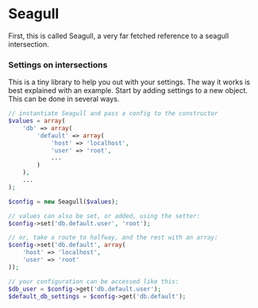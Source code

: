 Seagull
=======

First, this is called Seagull, a very far fetched reference to a seagull intersection.

### Settings on intersections

This is a tiny library to help you out with your settings. The way it works is best explained with an example.
Start by adding settings to a new object. This can be done in several ways.

```php
// instantiate Seagull and pass a config to the constructor
$values = array(
    'db' => array(
        'default' => array(
            'host' => 'localhost',
            'user' => 'root',
            ...
        )
    ),
    ...
);

$config = new Seagull($values);

// values can also be set, or added, using the setter:
$config->set('db.default.user', 'root');

// or, take a route to halfway, and the rest with an array:
$config->set('db.default', array(
    'host' => 'localhost',
    'user' => 'root'
));

// your configuration can be accessed like this:
$db_user = $config->get('db.default.user');
$default_db_settings = $config->get('db.default');

```